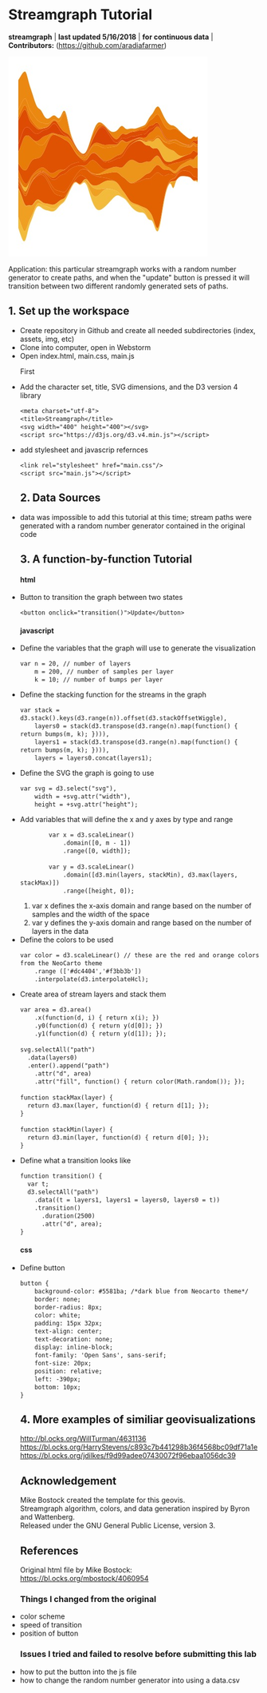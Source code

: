# Streamgraph Tutorial

**streamgraph** | **last updated 5/16/2018** | **for continuous data** | **Contributors:** (https://github.com/aradiafarmer)

![streamgraph](assets/streamgraph.jpg "streamgraph")


Application: this particular streamgraph works with a random number generator to create paths,
and when the "update" button is pressed it will transition between two different randomly
generated sets of paths.

## 1\. Set up the workspace
<ul>
<li>Create repository in Github and create all needed subdirectories (index, assets, img, etc)
<li>Clone into computer, open in Webstorm
<li>Open index.html, main.css, main.js

First <li>Add the character set, title, SVG dimensions, and the D3 version 4 library

    <meta charset="utf-8">
    <title>Streamgraph</title>
    <svg width="400" height="400"></svg>
    <script src="https://d3js.org/d3.v4.min.js"></script>


<li> add stylesheet and javascrip refernces

    <link rel="stylesheet" href="main.css"/>
    <script src="main.js"></script>


## 2\. Data Sources
<li> data was impossible to add this tutorial at this time; stream paths were generated with a random
number generator contained in the original code

## 3\. A function-by-function Tutorial

#### html
<li> Button to transition the graph between two states

    <button onclick="transition()">Update</button>

#### javascript
<li>Define the variables that the graph will use to generate the visualization

    var n = 20, // number of layers
        m = 200, // number of samples per layer
        k = 10; // number of bumps per layer

<li>Define the stacking function for the streams in the graph

    var stack = d3.stack().keys(d3.range(n)).offset(d3.stackOffsetWiggle),
        layers0 = stack(d3.transpose(d3.range(n).map(function() { return bumps(m, k); }))),
        layers1 = stack(d3.transpose(d3.range(n).map(function() { return bumps(m, k); }))),
        layers = layers0.concat(layers1);

<li>Define the SVG the graph is going to use

    var svg = d3.select("svg"),
        width = +svg.attr("width"),
        height = +svg.attr("height");

<li>Add variables that will define the x and y axes by type and range

            var x = d3.scaleLinear()
                .domain([0, m - 1])
                .range([0, width]);

            var y = d3.scaleLinear()
                .domain([d3.min(layers, stackMin), d3.max(layers, stackMax)])
                .range([height, 0]);

1. var x defines the x-axis domain and range based on the number of samples and the width of the space
2. var y defines the y-axis domain and range based on the number of layers in the data

<li>Define the colors to be used

    var color = d3.scaleLinear() // these are the red and orange colors from the NeoCarto theme
        .range (['#dc4404','#f3bb3b'])
        .interpolate(d3.interpolateHcl);

<li>Create area of stream layers and stack them

    var area = d3.area()
        .x(function(d, i) { return x(i); })
        .y0(function(d) { return y(d[0]); })
        .y1(function(d) { return y(d[1]); });

    svg.selectAll("path")
      .data(layers0)
      .enter().append("path")
        .attr("d", area)
        .attr("fill", function() { return color(Math.random()); });

    function stackMax(layer) {
      return d3.max(layer, function(d) { return d[1]; });
    }

    function stackMin(layer) {
      return d3.min(layer, function(d) { return d[0]; });
    }

<li>Define what a transition looks like

    function transition() {
      var t;
      d3.selectAll("path")
        .data((t = layers1, layers1 = layers0, layers0 = t))
        .transition()
          .duration(2500)
          .attr("d", area);
    }

#### css
<li> Define button

    button {
        background-color: #5581ba; /*dark blue from Neocarto theme*/
        border: none;
        border-radius: 8px;
        color: white;
        padding: 15px 32px;
        text-align: center;
        text-decoration: none;
        display: inline-block;
        font-family: 'Open Sans', sans-serif;
        font-size: 20px;
        position: relative;
        left: -390px;
        bottom: 10px;
    }


## 4\. More examples of similiar geovisualizations
http://bl.ocks.org/WillTurman/4631136
<br>
https://bl.ocks.org/HarryStevens/c893c7b441298b36f4568bc09df71a1e
<br>
https://bl.ocks.org/jdilkes/f9d99adee07430072f96ebaa1056dc39


## Acknowledgement
Mike Bostock created the template for this geovis.
<br>
Streamgraph algorithm, colors, and data generation inspired by Byron and Wattenberg.
<br>
Released under the GNU General Public License, version 3.
## References
Original html file by Mike Bostock: https://bl.ocks.org/mbostock/4060954

### Things I changed from the original
<li> color scheme
<li> speed of transition
<li> position of button

### Issues I tried and failed to resolve before submitting this lab
<li> how to put the button into the js file
<li> how to change the random number generator into using a data.csv
